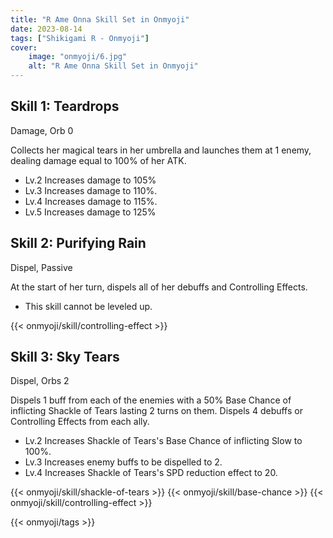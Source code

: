 ```yaml
---
title: "R Ame Onna Skill Set in Onmyoji"
date: 2023-08-14   
tags: ["Shikigami R - Onmyoji"]
cover:
    image: "onmyoji/6.jpg" 
    alt: "R Ame Onna Skill Set in Onmyoji"  
---
```


## Skill 1: Teardrops
Damage, Orb 0

Collects her magical tears in her umbrella and launches them at 1 enemy, dealing damage equal to 100% of her ATK.

- Lv.2 Increases damage to 105%
- Lv.3 Increases damage to 110%.
- Lv.4 Increases damage to 115%.
- Lv.5 Increases damage to 125%

## Skill 2: Purifying Rain
Dispel, Passive

At the start of her turn, dispels all of her debuffs and Controlling Effects.

- This skill cannot be leveled up.

{{< onmyoji/skill/controlling-effect >}}

## Skill 3: Sky Tears
Dispel,  Orbs 2 

Dispels 1 buff from each of the enemies with a 50% Base Chance of inflicting Shackle of Tears lasting 2 turns on them. Dispels 4 debuffs or Controlling Effects from each ally.

- Lv.2 Increases Shackle of Tears's Base Chance of inflicting Slow to 100%.
- Lv.3 Increases enemy buffs to be dispelled to 2.
- Lv.4 Increases Shackle of Tears's SPD reduction effect to 20.

{{< onmyoji/skill/shackle-of-tears >}}
{{< onmyoji/skill/base-chance >}}
{{< onmyoji/skill/controlling-effect >}}
  
{{< onmyoji/tags >}}